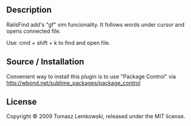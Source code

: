 Description
------------------

RailsFind add's "gf" vim funcionality. It follows words under cursor and opens connected file. 

Use:
  cmd + shift + k 
to find and open file.

Source / Installation
------------------

Convenient way to install this plugin is to use "Package Control" via http://wbond.net/sublime_packages/package_control


License
-------

Copyright © 2009 Tomasz Lemkowski, released under the MIT license.

